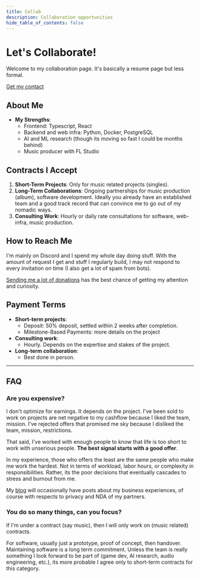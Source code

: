 ```yaml
---
title: Collab
description: Collaboration opportunities
hide_table_of_contents: false
---
```


# Let's Collaborate!

Welcome to my collaboration page. It's basically a resume page but less formal.

[Get my contact](https://gravatar.com/neldivad)

## About Me

- **My Strengths**:
  - Frontend: Typescript, React
  - Backend and web infra: Python, Docker, PostgreSQL
  - AI and ML research (though its moving so fast I could be months behind)
  - Music producer with FL Studio

## Contracts I Accept

1. **Short-Term Projects**: Only for music related projects (singles). 
2. **Long-Term Collaborations**: Ongoing partnerships for music production (album), software development. Ideally you already have an established team and a good track record that can convince me to go out of my nomadic ways.
3. **Consulting Work**: Hourly or daily rate consultations for software, web-infra, music production.


## How to Reach Me
I'm mainly on Discord and I spend my whole day doing stuff. With the amount of request I get and stuff I regularly build, I may not respond to every invitation on time (I also get a lot of spam from bots).

[Sending me a lot of donations](https://gravatar.com/neldivad) has the best chance of getting my attention and curiosity. 

## Payment Terms

- **Short-term projects**: 
    - Deposit: 50% deposit, settled within 2 weeks after completion.
    - Milestone-Based Payments: more details on the project
- **Consulting work**: 
    - Hourly. Depends on the expertise and stakes of the project.
- **Long-term collaboration**: 
    - Best done in person.

--- 

## FAQ
### Are you expensive?

I don't optimize for earnings. It depends on the project. I've been sold to work on projects are net negative to my cashflow because I liked the team, mission. I've rejected offers that promised me sky because I disliked the team, mission, restrictions. 

That said, I've worked with enough people to know that life is too short to work with unserious people. **The best signal starts with a good offer**. 

In my experience, those who offers the least are the same people who make me work the hardest. Not in terms of workload, labor hours, or complexity in responsibilities. Rather, its the poor decisions that eventually cascades to stress and burnout from me. 

My [blog](/blog) will occasionally have posts about my business experiences, of course with respects to privacy and NDA of my partners.

### You do so many things, can you focus? 
If I'm under a contract (say music), then I will only work on (music related) contracts. 

For software, usually just a prototype, proof of concept, then handover. Maintaining software is a long term commitment. Unless the team is really something I look forward to be part of (game dev, AI research, audio engineering, etc.), its more probable I agree only to short-term contracts for this category. 
